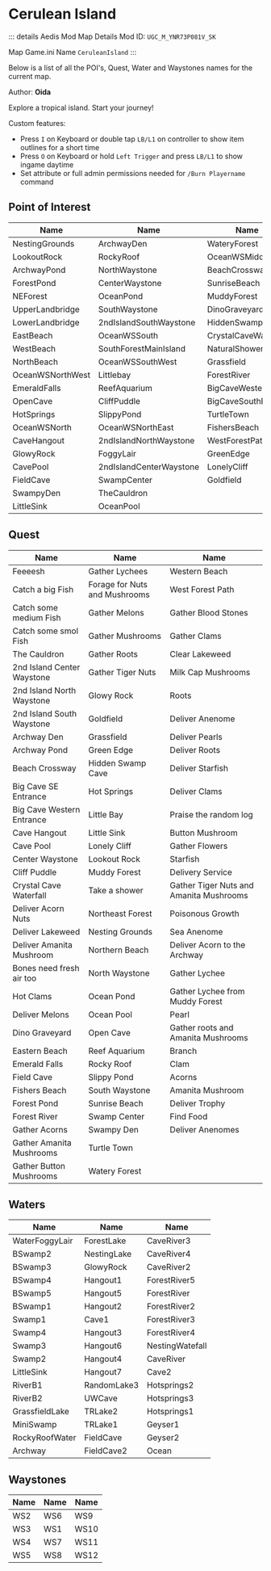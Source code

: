 # Cerulean Island

::: details Aedis Mod Map Details
Mod ID: `UGC_M_YNR73P081V_SK`

Map Game.ini Name `CeruleanIsland`
:::

Below is a list of all the POI's, Quest, Water and Waystones names for the current map.

Author: **Oida**

Explore a tropical island. Start your journey!

Custom features:
- Press `I` on Keyboard or double tap `LB/L1` on controller to show item outlines for a short time
- Press `O` on Keyboard or hold `Left Trigger` and press `LB/L1` to show ingame daytime
- Set attribute or full admin permissions needed for `/Burn Playername` command

## Point of Interest

| Name | Name | Name |
| --- | --- | --- |
| NestingGrounds | ArchwayDen | WateryForest |
| LookoutRock | RockyRoof | OceanWSMiddle |
| ArchwayPond | NorthWaystone | BeachCrossway |
| ForestPond | CenterWaystone | SunriseBeach |
| NEForest | OceanPond | MuddyForest |
| UpperLandbridge | SouthWaystone | DinoGraveyard |
| LowerLandbridge | 2ndIslandSouthWaystone | HiddenSwampCave |
| EastBeach | OceanWSSouth | CrystalCaveWaterfall |
| WestBeach | SouthForestMainIsland | NaturalShower |
| NorthBeach | OceanWSSouthWest | Grassfield |
| OceanWSNorthWest | Littlebay | ForestRiver |
| EmeraldFalls | ReefAquarium | BigCaveWestern |
| OpenCave | CliffPuddle | BigCaveSouthEast |
| HotSprings | SlippyPond | TurtleTown |
| OceanWSNorth | OceanWSNorthEast | FishersBeach |
| CaveHangout | 2ndIslandNorthWaystone | WestForestPath |
| GlowyRock | FoggyLair | GreenEdge |
| CavePool | 2ndIslandCenterWaystone | LonelyCliff |
| FieldCave | SwampCenter | Goldfield |
| SwampyDen | TheCauldron | |
| LittleSink | OceanPool | |

## Quest

| Name | Name | Name |
| --- | --- | --- |
| Feeeesh | Gather Lychees | Western Beach |
| Catch a big Fish | Forage for Nuts and Mushrooms | West Forest Path |
| Catch some medium Fish | Gather Melons | Gather Blood Stones |
| Catch some smol Fish | Gather Mushrooms | Gather Clams |
| The Cauldron | Gather Roots | Clear Lakeweed |
| 2nd Island Center Waystone | Gather Tiger Nuts | Milk Cap Mushrooms |
| 2nd Island North Waystone | Glowy Rock | Roots |
| 2nd Island South Waystone | Goldfield | Deliver Anenome |
| Archway Den | Grassfield | Deliver Pearls |
| Archway Pond | Green Edge | Deliver Roots |
| Beach Crossway | Hidden Swamp Cave | Deliver Starfish |
| Big Cave SE Entrance | Hot Springs | Deliver Clams |
| Big Cave Western Entrance | Little Bay | Praise the random log |
| Cave Hangout | Little Sink | Button Mushroom |
| Cave Pool | Lonely Cliff | Gather Flowers |
| Center Waystone | Lookout Rock | Starfish |
| Cliff Puddle | Muddy Forest | Delivery Service |
| Crystal Cave Waterfall | Take a shower | Gather Tiger Nuts and Amanita Mushrooms |
| Deliver Acorn Nuts | Northeast Forest | Poisonous Growth |
| Deliver Lakeweed | Nesting Grounds | Sea Anenome |
| Deliver Amanita Mushroom | Northern Beach | Deliver Acorn to the Archway |
| Bones need fresh air too | North Waystone | Gather Lychee |
| Hot Clams | Ocean Pond | Gather Lychee from Muddy Forest |
| Deliver Melons | Ocean Pool | Pearl |
| Dino Graveyard | Open Cave | Gather roots and Amanita Mushrooms |
| Eastern Beach | Reef Aquarium | Branch |
| Emerald Falls | Rocky Roof | Clam |
| Field Cave | Slippy Pond | Acorns |
| Fishers Beach | South Waystone | Amanita Mushroom |
| Forest Pond | Sunrise Beach | Deliver Trophy |
| Forest River | Swamp Center | Find Food |
| Gather Acorns | Swampy Den | Deliver Anenomes |
| Gather Amanita Mushrooms | Turtle Town | |
| Gather Button Mushrooms | Watery Forest | |

## Waters

| Name | Name | Name |
| --- | --- | --- |
| WaterFoggyLair | ForestLake | CaveRiver3 |
| BSwamp2 | NestingLake | CaveRiver4 |
| BSwamp3 | GlowyRock | CaveRiver2 |
| BSwamp4 | Hangout1 | ForestRiver5 |
| BSwamp5 | Hangout5 | ForestRiver |
| BSwamp1 | Hangout2 | ForestRiver2 |
| Swamp1 | Cave1 | ForestRiver3 |
| Swamp4 | Hangout3 | ForestRiver4 |
| Swamp3 | Hangout6 | NestingWatefall |
| Swamp2 | Hangout4 | CaveRiver |
| LittleSink | Hangout7 | Cave2 |
| RiverB1 | RandomLake3 | Hotsprings2 |
| RiverB2 | UWCave | Hotsprings3 |
| GrassfieldLake | TRLake2 | Hotsprings1 |
| MiniSwamp | TRLake1 | Geyser1 |
| RockyRoofWater | FieldCave | Geyser2 |
| Archway | FieldCave2 | Ocean |

## Waystones

| Name | Name | Name |
| --- | --- | --- |
| WS2 | WS6 | WS9 |
| WS3 | WS1 | WS10 |
| WS4 | WS7 | WS11 |
| WS5 | WS8 | WS12 |

